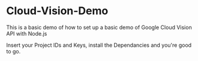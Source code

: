 # Cloud-Vision-Demo
This is a basic demo of how to set up a basic demo of Google Cloud Vision API with Node.js

Insert your Project IDs and Keys, install the Dependancies and you're good to go.
